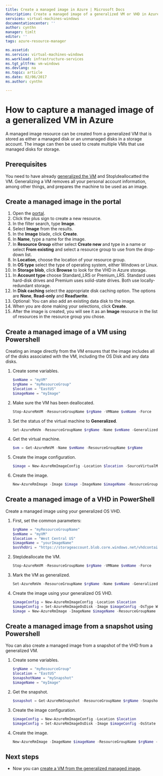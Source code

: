 ```yaml
---
title: Create a managed image in Azure | Microsoft Docs
description: Create a managed image of a generalized VM or VHD in Azure. Images can be used to create multiple VMs that use managed disks. 
services: virtual-machines-windows
documentationcenter: ''
author: cynthn
manager: timlt
editor: ''
tags: azure-resource-manager

ms.assetid: 
ms.service: virtual-machines-windows
ms.workload: infrastructure-services
ms.tgt_pltfrm: vm-windows
ms.devlang: na
ms.topic: article
ms.date: 02/06/2017
ms.author: cynthn

---
```

# How to capture a managed image of a generalized VM in Azure

A managed image resource can be created from a generalized VM that is stored as either a managed disk or an unmanaged disks in a storage account. The image can then be used to create multiple VMs that use managed disks for storage. 


## Prerequisites
You need to have already [generalized the VM](virtual-machines-windows-generalize-vhd.md?toc=%2fazure%2fvirtual-machines%2fwindows%2ftoc.json) and Stop\deallocatted the VM. Generalizing a VM removes all your personal account information, among other things, and prepares the machine to be used as an image.

## Create a managed image in the portal 

1. Open the [portal](https://portal.azure.com).
2. Click the plus sign to create a new resource.
3. In the filter search, type **Image**.
4. Select **Image** from the results.
5. In the **Image** blade, click **Create**.
6. In **Name**, type a name for the image.
7. In **Resource Group** either select **Create new** and type in a name or select **From existing** and select a resource group to use from the drop-down list.
8. In **Location**, choose the location of your resource group.
9. In **OS type** select the type of operating system, either Windows or Linux.
11. In **Storage blob**, click **Browse** to look for the VHD in Azure storage.
12. In **Account type** choose Standard_LRS or Premium_LRS. Standard uses hard-disk drives and Premium uses solid-state drives. Both use locally-redundant storage.
13. In **Disk caching** select the appropriate disk caching option. The options are **None**, **Read-only** and **Read\write**.
14. Optional: You can also add an existing data disk to the image.  
15. When you are done making your selections, click **Create**.
16. After the image is created, you will see it as an **Image** resource in the list of resources in the resource group you chose.



## Create a managed image of a VM using Powershell

Creating an image directly from the VM ensures that the image includes all of the disks associated with the VM, including the OS Disk and any data disks.

1. Create some variables. 
    ```powershell
	$vmName = "myVM"
	$rgName = "myResourceGroup"
	$location = "EastUS"
	$imageName = "myImage"
	```
2. Make sure the VM has been deallocated.

    ```powershell
	Stop-AzureRmVM -ResourceGroupName $rgName -VMName $vmName -Force
	```
	
3. Set the status of the virtual machine to **Generalized**. 
   
    ```powershell
    Set-AzureRmVm -ResourceGroupName $rgName -Name $vmName -Generalized
	```
	
4. Get the virtual machine. 

    ```powershell
	$vm = Get-AzureRmVM -Name $vmName -ResourceGroupName $rgName
	```

5. Create the image configuration.

    ```powershell
	$image = New-AzureRmImageConfig -Location $location -SourceVirtualMachineId $vm.ID 
	```
6. Create the image.

    ```powershell
    New-AzureRmImage -Image $image -ImageName $imageName -ResourceGroupName $rgName
    ```	



## Create a managed image of a VHD in PowerShell

Create a managed image using your generalized OS VHD.


1.  First, set the common parameters:

    ```powershell
	$rgName = "myResourceGroupName"
	$vmName = "myVM"
	$location = "West Central US" 
	$imageName = "yourImageName"
	$osVhdUri = "https://storageaccount.blob.core.windows.net/vhdcontainer/osdisk.vhd"
    ```
2. Step\deallocate the VM.

    ```powershell
	Stop-AzureRmVM -ResourceGroupName $rgName -VMName $vmName -Force
	```
	
3. Mark the VM as generalized.

    ```powershell
	Set-AzureRmVm -ResourceGroupName $rgName -Name $vmName -Generalized	
	```
4.  Create the image using your generalized OS VHD.

    ```powershell
	$imageConfig = New-AzureRmImageConfig -Location $location
	$imageConfig = Set-AzureRmImageOsDisk -Image $imageConfig -OsType Windows -OsState Generalized -BlobUri $osVhdUri
	$image = New-AzureRmImage -ImageName $imageName -ResourceGroupName $rgName -Image $imageConfig
    ```


## Create a managed image from a snapshot using Powershell

You can also create a managed image from a snapshot of the VHD from a generalized VM.

	
1. Create some variables. 

    ```powershell
	$rgName = "myResourceGroup"
	$location = "EastUS"
	$snapshotName = "mySnapshot"
	$imageName = "myImage"
	```

2. Get the snapshot.

   ```powershell
   $snapshot = Get-AzureRmSnapshot -ResourceGroupName $rgName -SnapshotName $snapshotName
   ```
   
3. Create the image configuration.

    ```powershell
	$imageConfig = New-AzureRmImageConfig -Location $location
	$imageConfig = Set-AzureRmImageOsDisk -Image $imageConfig -OsState Generalized -OsType Windows -SnapshotId $snapshot.Id
	```
4. Create the image.

    ```powershell
    New-AzureRmImage -ImageName $imageName -ResourceGroupName $rgName -Image $imageConfig
    ```	
	

## Next steps
- Now you can [create a VM from the generalized managed image](virtual-machines-windows-create-vm-generalized-managed.md?toc=%2fazure%2fvirtual-machines%2fwindows%2ftoc.json).	

